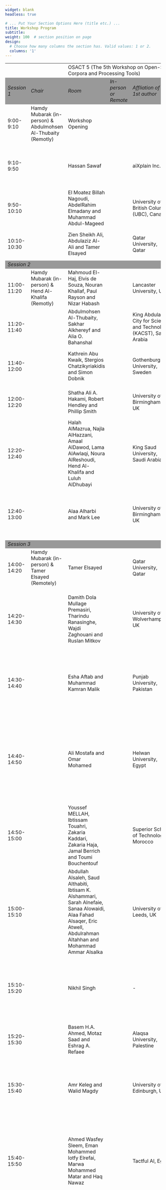```yaml
---
widget: blank
headless: true

# ... Put Your Section Options Here (title etc.) ...
title: Workshop Program
subtitle:
weight: 100  # section position on page
design:
  # Choose how many columns the section has. Valid values: 1 or 2.
  columns: '1'
---
```

<table>
    <tr>
        <td></td>
        <td></td>
        <td colspan="4">OSACT 5 (The 5th Workshop on Open-Source Arabic Corpora and Processing Tools)</td>
    </tr>
    <tr bgcolor="#999999">
        <td colspan="1"><i>Session 1</i></td>
        <td><i>Chair</i></td>
        <td><i>Room</i></td>
        <td><i>In-person or Remote</i></td>
        <td><i>Affliation of the 1st author</i></td>
        <td><i>Talk</i></td>
    </tr>
    <tr>
        <td>9:00-9:10</td>
        <td>Hamdy Mubarak (in-person) &amp; Abdulmohsen Al-Thubaity (Remotly)</td>
        <td>Workshop Opening</td>
        <td></td>
        <td></td>
        <td>Welcome and Introduction by Workshop Chairs</td>
    </tr>
    <tr>
        <td>9:10-9:50</td>
        <td></td>
        <td>Hassan Sawaf</td>
        <td></td>
        <td>aiXplain Inc., US</td>
        <td>Keynote (A proposal to accelerate innovation for Arabic Speech and Language Processing)</td>
    </tr>
    <tr>
        <td>9:50-10:10</td>
        <td></td>
        <td>El Moatez Billah Nagoudi, AbdelRahim Elmadany and Muhammad Abdul-Mageed</td>
        <td></td>
        <td>University of British Columbia (UBC), Canada</td>
        <td>TURJUMAN: A Public Toolkit for Neural Arabic Machine Translation</td>
    </tr>
    <tr>
        <td>10:10-10:30</td>
        <td></td>
        <td>Zien Sheikh Ali, Abdulaziz Al-Ali and Tamer Elsayed</td>
        <td></td>
        <td>Qatar University, Qatar</td>
        <td>Detecting Users Prone to Spread Fake News on Arabic Twitter</td>
    </tr>
    <tr bgcolor="#999999">
        <td colspan="2"><i>Session 2</i></td>
        <td></td>
        <td></td>
        <td></td>
        <td></td>
        <td></td>
    </tr>
    <tr>
        <td>11:00-11:20</td>
        <td>Hamdy Mubarak (in-person) &amp; Hend Al-Khalifa (Remotly)</td>
        <td>Mahmoud El-Haj, Elvis de Souza, Nouran Khallaf, Paul Rayson and Nizar Habash</td>
        <td></td>
        <td>Lancaster University, UK</td>
        <td>AraSAS: The Open Source Arabic Semantic Tagger</td>
    </tr>
    <tr>
        <td>11:20-11:40</td>
        <td></td>
        <td>Abdulmohsen Al-Thubaity, Sakhar Alkhereyf and Alia O. Bahanshal</td>
        <td></td>
        <td>King Abdulaziz City for Science and Technology (KACST), Saudi Arabia</td>
        <td>AraNPCC: The Arabic Newspaper COVID-19 Corpus</td>
    </tr>
    <tr>
        <td>11:40-12:00</td>
        <td></td>
        <td>Kathrein Abu Kwaik, Stergios Chatzikyriakidis and Simon Dobnik</td>
        <td></td>
        <td>Gothenburg University, Sweden</td>
        <td>Pre-trained Models or Feature Engineering: The Case of Dialectal Arabic</td>
    </tr>
    <tr>
        <td>12:00-12:20</td>
        <td></td>
        <td>Shatha Ali A. Hakami, Robert Hendley and Phillip Smith</td>
        <td></td>
        <td> University of Birmingham , UK</td>
        <td>A Context-free Arabic Emoji Sentiment Lexicon (CF-Arab-ESL)</td>
    </tr>
    <tr>
        <td>12:20-12:40</td>
        <td></td>
        <td>Halah AlMazrua, Najla AlHazzani, Amaal AlDawod, Lama AlAwlaqi, Noura AlReshoudi, Hend Al-Khalifa and Luluh AlDhubayi</td>
        <td></td>
        <td>King Saud University, Saudi Arabia</td>
        <td>Sa`7r: A Saudi Dialect Irony Dataset</td>
    </tr>
    <tr>
        <td>12:40-13:00</td>
        <td></td>
        <td>Alaa Alharbi and Mark Lee </td>
        <td></td>
        <td> University of Birmingham , UK</td>
        <td>Classifying Arabic Crisis Tweets using Data Selection and Pre-trained Language Models</td>
    </tr>
    <tr bgcolor="#999999">
        <td colspan="2"><i>Session 3</i></td>
        <td></td>
        <td></td>
        <td></td>
        <td></td>
        <td></td>
    </tr>
    <tr>
        <td>14:00-14:20</td>
        <td>Hamdy Mubarak (in-person) &amp; Tamer Elsayed (Remotely)</td>
        <td>Tamer Elsayed</td>
        <td></td>
        <td>Qatar University, Qatar</td>
        <td>Qur'an QA 2022: Task Overview </td>
    </tr>
    <tr>
        <td>14:20-14:30</td>
        <td></td>
        <td>Damith Dola Mullage Premasiri, Tharindu Ranasinghe, Wajdi Zaghouani and Ruslan Mitkov</td>
        <td></td>
        <td>University of Wolverhampton, UK</td>
        <td>DTW at Qur’an QA 2022: Utilising Transfer Learning with Transformers for Question Answering in a Low-resource Domain</td>
    </tr>
    <tr>
        <td>14:30-14:40</td>
        <td></td>
        <td>Esha Aftab and Muhammad Kamran Malik</td>
        <td></td>
        <td>Punjab University, Pakistan</td>
        <td>eRock at Qur’an QA 2022: Contemporary Deep Neural Networks for Qur’an based Reading Comprehension Question Answers</td>
    </tr>
    <tr>
        <td>14:40-14:50</td>
        <td></td>
        <td>Ali Mostafa and Omar Mohamed</td>
        <td></td>
        <td>Helwan University, Egypt</td>
        <td>GOF at Qur'an QA 2022: Towards an Efficient Question Answering For The Holy Qu'ran In The Arabic Language Using Deep Learning-Based Approach</td>
    </tr>
    <tr>
        <td>14:50-15:00</td>
        <td></td>
        <td>Youssef MELLAH, Ibtissam Touahri, Zakaria Kaddari, Zakaria Haja, Jamal Berrich and Toumi Bouchentouf</td>
        <td></td>
        <td>Superior School of Technology, Morocco</td>
        <td>LARSA22 at Qur’an QA 2022: Text-to-Text Transformer for Finding Answers to Questions from Qur’an</td>
    </tr>
    <tr>
        <td>15:00-15:10</td>
        <td></td>
        <td>Abdullah Alsaleh, Saud Althabiti, Ibtisam K. Alshammari, Sarah Alnefaie, Sanaa Alowaidi, Alaa Fahad Alsaqer, Eric Atwell, Abdulrahman Altahhan and Mohammad Ammar Alsalka</td>
        <td></td>
        <td>University of Leeds, UK</td>
        <td>LK2022 at Qur'an QA 2022: Simple Transformers Model for Finding Answers to Questions from Qur'an</td>
    </tr>
    <tr>
        <td>15:10-15:20</td>
        <td></td>
        <td>Nikhil Singh</td>
        <td></td>
        <td>-</td>
        <td>niksss at Qur'an QA 2022: A Heavily Optimized BERT Based Model for Answering Questions from the Holy Qu'ran</td>
    </tr>
    <tr>
        <td>15:20-15:30</td>
        <td></td>
        <td>Basem H.A. Ahmed, Motaz Saad and Eshrag A. Refaee</td>
        <td></td>
        <td>Alaqsa University, Palestine</td>
        <td>QQATeam at Qur’an QA 2022: Fine-Tunning Arabic QA Models for Qur’an QA Task</td>
    </tr>
    <tr>
        <td>15:30-15:40</td>
        <td></td>
        <td>Amr Keleg and Walid Magdy</td>
        <td></td>
        <td>University of Edinburgh, UK</td>
        <td>SMASH at Qur’an QA 2022: Creating Better Faithful Data Splits for Low-resourced Question Answering Scenarios</td>
    </tr>
    <tr>
        <td>15:40-15:50</td>
        <td></td>
        <td>Ahmed Wasfey Sleem, Eman Mohammed lotfy Elrefai, Marwa Mohammed Matar and Haq Nawaz</td>
        <td></td>
        <td>Tactful AI, Egypt</td>
        <td>Stars at Qur'an QA 2022: Building Automatic Extractive Question Answering Systems for the Holy Qur'an with Transformer Models and Releasing a New Dataset</td>
    </tr>
    <tr>
        <td>15:50-16:00</td>
        <td></td>
        <td>Mohamemd Alaa Elkomy and Amany M. Sarhan</td>
        <td></td>
        <td>Tanta University, Egypt</td>
        <td>TCE at Qur'an QA 2022: Arabic Language Question Answering Over Holy Qur'an Using a Post-Processed Ensemble of BERT-based Models</td>
    </tr>
    <tr bgcolor="#999999">
        <td colspan="2"><i>Session 4</i></td>
        <td></td>
        <td></td>
        <td></td>
        <td></td>
        <td></td>
    </tr>
    <tr>
        <td>16:30-16:40</td>
        <td>Hamdy Mubarak (in-person) &amp; Walid Magdy (Remotly)</td>
        <td>Hamdy Mubarak </td>
        <td></td>
        <td>Qatar Computing Research Institute, Qatar</td>
        <td>Fine-Grained Hate Speech Detection Shared Task overview</td>
    </tr>
    <tr>
        <td>16:40-16:50</td>
        <td></td>
        <td>Ali Mostafa, Omar Mohamed and Ali Ashraf</td>
        <td></td>
        <td>Helwan University, Egypt</td>
        <td>GOF at Arabic Hate Speech 2022: Breaking The Loss Function Convention For Data-Imbalanced Arabic Offensive Text Detection</td>
    </tr>
    <tr>
        <td>16:50-17:00</td>
        <td></td>
        <td>Mohamed Aziz Bennessir, Malek Rhouma, Hatem Haddad and Chayma Fourati</td>
        <td></td>
        <td>iCompass, Tunisia</td>
        <td>iCompass at Arabic Hate Speech 2022: Detect Hate Speech Using QRNN and Transformers</td>
    </tr>
    <tr>
        <td>17:00-17:10</td>
        <td></td>
        <td>Angel Felipe Magnossão de Paula, Paolo Rosso, Imene Bensalem and Wajdi Zaghouani</td>
        <td></td>
        <td>Universidad Politécnica de València, Spain</td>
        <td>UPV at the Arabic Hate Speech 2022 Shared Task: Offensive Language and Hate Speech Detection using Transformers and Ensemble Models</td>
    </tr>
    <tr>
        <td>17:10-17:20</td>
        <td></td>
        <td>Badr AlKhamissi and Mona Diab</td>
        <td></td>
        <td>Meta, US</td>
        <td>Meta AI at Arabic Hate Speech 2022: MultiTask Learning with Self-Correction for Hate Speech Classification</td>
    </tr>
    <tr>
        <td>17:20-17:30</td>
        <td></td>
        <td>Kirollos Makram, Kirollos George Nessim, Malak Emad Abd-Almalak, Shady Zekry Roshdy, Seif Hesham Salem, Fady Fayek Thabet and Ensaf Hussien Mohamed</td>
        <td></td>
        <td>Helwan University, Egypt</td>
        <td>CHILLAX - at Arabic Hate Speech 2022: A Hybrid Machine Learning and Trans- formers based Model to Detect Arabic Offensive and Hate Speech"</td>
    </tr>
    <tr>
        <td>17:30-17:40</td>
        <td></td>
        <td>Ahmad Shapiro, Ayman Khalafallah and Marwan Torki</td>
        <td></td>
        <td>Alexandria University, Egypt</td>
        <td>AlexU-AIC at Arabic Hate Speech 2022: Contrast to Classify</td>
    </tr>
    <tr>
        <td>17:40-17:50</td>
        <td></td>
        <td>Nehal Elkaref and Mervat Abu-Elkheir</td>
        <td></td>
        <td>German University in Cairo, Egypt</td>
        <td>GUCT at Arabic Hate Speech 2022: Towards a Better Isotropy for Hatespeech Detection</td>
    </tr>
    <tr>
        <td>17:50-18:00</td>
        <td></td>
        <td>Salaheddin Alzubi, Thiago Castro Ferreira, Lucas Pavanelli and Mohamed Al-Badrashiny</td>
        <td></td>
        <td>aiXplain Inc., US</td>
        <td>aiXplain at Arabic Hate Speech 2022: An Ensemble Based Approach to Detecting Offensive Tweets</td>
    </tr>
    <tr bgcolor="#999999">
        <td>18:00-18:05</td>
        <td></td>
        <td></td>
        <td colspan="2">Closing + Best paper award</td>
        <td></td>
    </tr>
</table>